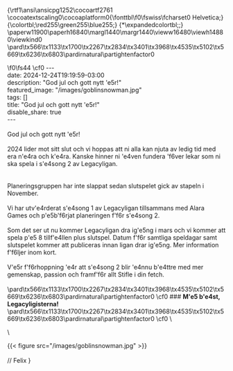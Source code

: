 {\rtf1\ansi\ansicpg1252\cocoartf2761
\cocoatextscaling0\cocoaplatform0{\fonttbl\f0\fswiss\fcharset0 Helvetica;}
{\colortbl;\red255\green255\blue255;}
{\*\expandedcolortbl;;}
\paperw11900\paperh16840\margl1440\margr1440\vieww16480\viewh14880\viewkind0
\pard\tx566\tx1133\tx1700\tx2267\tx2834\tx3401\tx3968\tx4535\tx5102\tx5669\tx6236\tx6803\pardirnatural\partightenfactor0

\f0\fs44 \cf0 ---\
date: 2024-12-24T19:19:59-03:00\
description: "God jul och gott nytt \'e5r!"\
featured_image: "/images/goblinsnowman.jpg"\
tags: []\
title: "God jul och gott nytt \'e5r!"\
disable_share: true\
---\
\
God jul och gott nytt \'e5r! \
\
2024 lider mot sitt slut och vi hoppas att ni alla kan njuta av ledig tid med era n\'e4ra och k\'e4ra. Kanske hinner ni \'e4ven fundera \'f6ver lekar som ni ska spela i s\'e4song 2 av Legacyligan.  \
\
\
Planeringsgruppen har inte slappat sedan slutspelet gick av stapeln i November. \
\
Vi har utv\'e4rderat s\'e4song 1 av Legacyligan tillsammans med Alara Games och p\'e5b\'f6rjat planeringen f\'f6r s\'e4song 2. \
\
Som det ser ut nu kommer Legacyligan dra ig\'e5ng i mars och vi kommer att spela p\'e5 8 tillf\'e4llen plus slutspel. Datum f\'f6r samtliga speldagar samt slutspelet kommer att publiceras innan ligan drar ig\'e5ng. Mer information f\'f6ljer inom kort. \
\
V\'e5r f\'f6rhoppning \'e4r att s\'e4song 2 blir \'e4nnu b\'e4ttre med mer gemenskap, passion och framf\'f6r allt Stifle i din fetch. \
\
\pard\tx566\tx1133\tx1700\tx2267\tx2834\tx3401\tx3968\tx4535\tx5102\tx5669\tx6236\tx6803\pardirnatural\partightenfactor0
\cf0 ### **M\'e5 b\'e4st, Legacyligisterna!**\
\pard\tx566\tx1133\tx1700\tx2267\tx2834\tx3401\tx3968\tx4535\tx5102\tx5669\tx6236\tx6803\pardirnatural\partightenfactor0
\cf0 \
<!--more-->\
\{\{< figure src="/images/goblinsnowman.jpg" >\}\}\
\
// Felix }